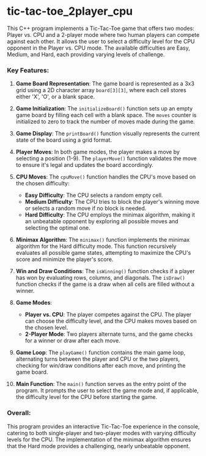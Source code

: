 # tic-tac-toe_2player_cpu

This C++ program implements a Tic-Tac-Toe game that offers two modes: Player vs. CPU and a 2-player mode where two human players can compete against each other. It allows the user to select a difficulty level for the CPU opponent in the Player vs. CPU mode. The available difficulties are Easy, Medium, and Hard, each providing varying levels of challenge.

### Key Features:

1. **Game Board Representation**: The game board is represented as a 3x3 grid using a 2D character array `board[3][3]`, where each cell stores either 'X', 'O', or a blank space.

2. **Game Initialization**: The `initializeBoard()` function sets up an empty game board by filling each cell with a blank space. The `moves` counter is initialized to zero to track the number of moves made during the game.

3. **Game Display**: The `printBoard()` function visually represents the current state of the board using a grid format.

4. **Player Moves**: In both game modes, the player makes a move by selecting a position (1-9). The `playerMove()` function validates the move to ensure it's legal and updates the board accordingly.

5. **CPU Moves**: The `cpuMove()` function handles the CPU's move based on the chosen difficulty:
   - **Easy Difficulty**: The CPU selects a random empty cell.
   - **Medium Difficulty**: The CPU tries to block the player's winning move or selects a random move if no block is needed.
   - **Hard Difficulty**: The CPU employs the minimax algorithm, making it an unbeatable opponent by exploring all possible moves and selecting the optimal one.

6. **Minimax Algorithm**: The `minimax()` function implements the minimax algorithm for the Hard difficulty mode. This function recursively evaluates all possible game states, attempting to maximize the CPU's score and minimize the player's score.

7. **Win and Draw Conditions**: The `isWinning()` function checks if a player has won by evaluating rows, columns, and diagonals. The `isDraw()` function checks if the game is a draw when all cells are filled without a winner.

8. **Game Modes**:
   - **Player vs. CPU**: The player competes against the CPU. The player can choose the difficulty level, and the CPU makes moves based on the chosen level.
   - **2-Player Mode**: Two players alternate turns, and the game checks for a winner or draw after each move.

9. **Game Loop**: The `playGame()` function contains the main game loop, alternating turns between the player and CPU or the two players, checking for win/draw conditions after each move, and printing the game board.

10. **Main Function**: The `main()` function serves as the entry point of the program. It prompts the user to select the game mode and, if applicable, the difficulty level for the CPU before starting the game.

### Overall:
This program provides an interactive Tic-Tac-Toe experience in the console, catering to both single-player and two-player modes with varying difficulty levels for the CPU. The implementation of the minimax algorithm ensures that the Hard mode provides a challenging, nearly unbeatable opponent.
